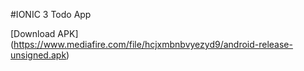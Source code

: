 #IONIC 3 Todo App

[Download APK] (https://www.mediafire.com/file/hcjxmbnbvyezyd9/android-release-unsigned.apk)